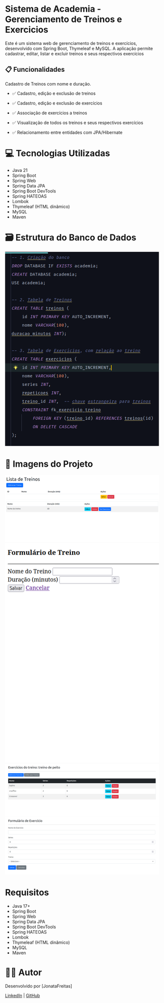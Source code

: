 # Sistema de Academia - Gerenciamento de Treinos e Exercicios
Este é um sistema web de gerenciamento de treinos e exercícios, desenvolvido com Spring Boot, Thymeleaf e MySQL. A aplicação permite cadastrar, editar, listar e excluir treinos e seus respectivos exercícios

## 📋 Funcionalidades
Cadastro de Treinos com nome e duração.

- ✅ Cadastro, edição e exclusão de treinos

- ✅ Cadastro, edição e exclusão de exercícios

- ✅ Associação de exercícios a treinos

- ✅ Visualização de todos os treinos e seus respectivos exercícios

- ✅ Relacionamento entre entidades com JPA/Hibernate

# 💻 Tecnologias Utilizadas 
- Java 21
- Spring Boot
- Spring Web
- Spring Data JPA
- Spring Boot DevTools
- Spring HATEOAS
- Lombok
- Thymeleaf (HTML dinâmico)
- MySQL
- Maven

# 🗃 Estrutura do Banco de Dados

![Estrutura do BD](./img/estrutura-bd.png)

# 📸 Imagens do Projeto
![Estrutura do listTreino](./img/ListTreino.png)
![Estrutura do listForm](./img/formTrein.png)
![Estrutura do ExerciseList](./img/exercisesList.png)
![Estrutura do exerciseForm](./img/exerciseForm.png)

# Requisitos 
- Java 17+
- Spring Boot
- Spring Web
- Spring Data JPA
- Spring Boot DevTools
- Spring HATEOAS
- Lombok
- Thymeleaf (HTML dinâmico)
- MySQL
- Maven

# 👨‍💻 Autor

Desenvolvido por [JonataFreitas]

[LinkedIn](https://www.linkedin.com/in/jonatadev) | [GitHub](https://github.com/devJonatas06)

